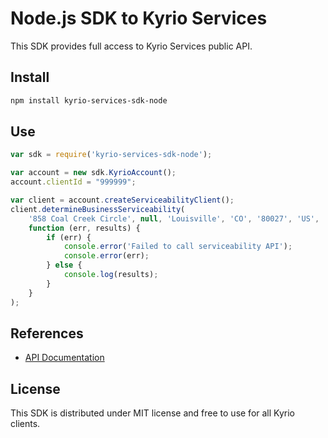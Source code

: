 # Node.js SDK to Kyrio Services

This SDK provides full access to Kyrio Services public API.

## Install

```bash
npm install kyrio-services-sdk-node
```

## Use

```js
var sdk = require('kyrio-services-sdk-node');

var account = new sdk.KyrioAccount();
account.clientId = "999999";

var client = account.createServiceabilityClient();
client.determineBusinessServiceability(
    '858 Coal Creek Circle', null, 'Louisville', 'CO', '80027', 'US',
    function (err, results) {
        if (err) {
            console.error('Failed to call serviceability API');
            console.error(err);
        } else {
            console.log(results);
        }
    }
);
```

## References

- [API Documentation](https://rawgit.com/KyrioServices/kyrio-services-sdk-node/master/doc/api/index.html)

## License

This SDK is distributed under MIT license and free to use for all Kyrio clients.